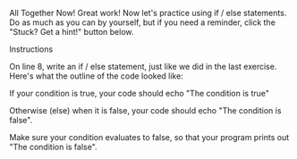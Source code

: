 All Together Now!
Great work! Now let's practice using if / else statements. Do as much as you can by yourself, but if you need a reminder, click the "Stuck? Get a hint!" button below.

Instructions

On line 8, write an if / else statement, just like we did in the last exercise. Here's what the outline of the code looked like:
<?php
  if (this condition is true) {
    // do this code
  }
  else {
    // do this code instead
  }
?>
If your condition is true, your code should echo "The condition is true"

Otherwise (else) when it is false, your code should echo "The condition is false".

Make sure your condition evaluates to false, so that your program prints out "The condition is false".
